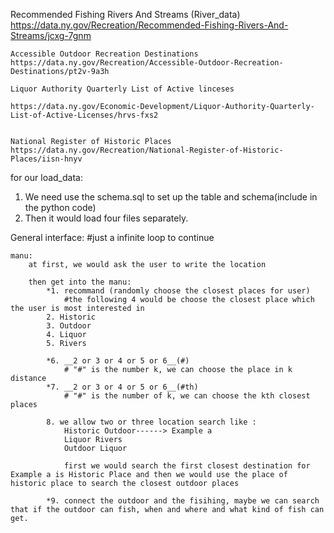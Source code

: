    Recommended Fishing Rivers And Streams (River_data)
    https://data.ny.gov/Recreation/Recommended-Fishing-Rivers-And-Streams/jcxg-7gnm

    Accessible Outdoor Recreation Destinations
    https://data.ny.gov/Recreation/Accessible-Outdoor-Recreation-Destinations/pt2v-9a3h

    Liquor Authority Quarterly List of Active linceses

    https://data.ny.gov/Economic-Development/Liquor-Authority-Quarterly-List-of-Active-Licenses/hrvs-fxs2


    National Register of Historic Places
    https://data.ny.gov/Recreation/National-Register-of-Historic-Places/iisn-hnyv



for our load_data:
1. We need use the schema.sql to set up the table and schema(include in the python code)
2. Then it would load four files separately.



General interface:
    #just a infinite loop to continue

    manu:
        at first, we would ask the user to write the location
        
        then get into the manu:
            *1. recommand (randomly choose the closest places for user)
                #the following 4 would be choose the closest place which the user is most interested in 
            2. Historic
            3. Outdoor
            4. Liquor
            5. Rivers

            *6. __2 or 3 or 4 or 5 or 6__(#) 
                # "#" is the number k, we can choose the place in k distance
            *7. __2 or 3 or 4 or 5 or 6__(#th)
                # "#" is the number of k, we can choose the kth closest places

            8. we allow two or three location search like : 
                Historic Outdoor------> Example a 
                Liquor Rivers
                Outdoor Liquor

                first we would search the first closest destination for Example a is Historic Place and then we would use the place of historic place to search the closest outdoor places 
            
            *9. connect the outdoor and the fisihing, maybe we can search that if the outdoor can fish, when and where and what kind of fish can get. 
            